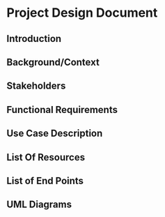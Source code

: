 # Project Design Document

## Introduction


## Background/Context


## Stakeholders


## Functional Requirements


## Use Case Description


## List Of Resources


## List of End Points


## UML Diagrams

